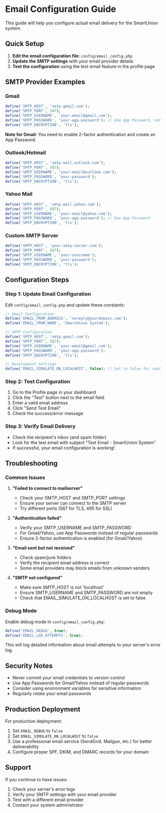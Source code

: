 # Email Configuration Guide

This guide will help you configure actual email delivery for the SmartUnion system.

## Quick Setup

1. **Edit the email configuration file**: `config/email_config.php`
2. **Update the SMTP settings** with your email provider details
3. **Test the configuration** using the test email feature in the profile page

## SMTP Provider Examples

### Gmail
```php
define('SMTP_HOST', 'smtp.gmail.com');
define('SMTP_PORT', 587);
define('SMTP_USERNAME', 'your-email@gmail.com');
define('SMTP_PASSWORD', 'your-app-password'); // Use App Password, not regular password
define('SMTP_ENCRYPTION', 'tls');
```

**Note for Gmail**: You need to enable 2-factor authentication and create an App Password.

### Outlook/Hotmail
```php
define('SMTP_HOST', 'smtp-mail.outlook.com');
define('SMTP_PORT', 587);
define('SMTP_USERNAME', 'your-email@outlook.com');
define('SMTP_PASSWORD', 'your-password');
define('SMTP_ENCRYPTION', 'tls');
```

### Yahoo Mail
```php
define('SMTP_HOST', 'smtp.mail.yahoo.com');
define('SMTP_PORT', 587);
define('SMTP_USERNAME', 'your-email@yahoo.com');
define('SMTP_PASSWORD', 'your-app-password'); // Use App Password
define('SMTP_ENCRYPTION', 'tls');
```

### Custom SMTP Server
```php
define('SMTP_HOST', 'your-smtp-server.com');
define('SMTP_PORT', 587);
define('SMTP_USERNAME', 'your-username');
define('SMTP_PASSWORD', 'your-password');
define('SMTP_ENCRYPTION', 'tls');
```

## Configuration Steps

### Step 1: Update Email Configuration
Edit `config/email_config.php` and update these constants:

```php
// Email Configuration
define('EMAIL_FROM_ADDRESS', 'noreply@yourdomain.com');
define('EMAIL_FROM_NAME', 'SmartUnion System');

// SMTP Configuration
define('SMTP_HOST', 'smtp.gmail.com');
define('SMTP_PORT', 587);
define('SMTP_USERNAME', 'your-email@gmail.com');
define('SMTP_PASSWORD', 'your-app-password');
define('SMTP_ENCRYPTION', 'tls');

// Development Settings
define('EMAIL_SIMULATE_ON_LOCALHOST', false); // Set to false for real sending
```

### Step 2: Test Configuration
1. Go to the Profile page in your dashboard
2. Click the "Test" button next to the email field
3. Enter a valid email address
4. Click "Send Test Email"
5. Check the success/error message

### Step 3: Verify Email Delivery
- Check the recipient's inbox (and spam folder)
- Look for the test email with subject "Test Email - SmartUnion System"
- If successful, your email configuration is working!

## Troubleshooting

### Common Issues

1. **"Failed to connect to mailserver"**
   - Check your SMTP_HOST and SMTP_PORT settings
   - Ensure your server can connect to the SMTP server
   - Try different ports (587 for TLS, 465 for SSL)

2. **"Authentication failed"**
   - Verify your SMTP_USERNAME and SMTP_PASSWORD
   - For Gmail/Yahoo, use App Passwords instead of regular passwords
   - Ensure 2-factor authentication is enabled (for Gmail/Yahoo)

3. **"Email sent but not received"**
   - Check spam/junk folders
   - Verify the recipient email address is correct
   - Some email providers may block emails from unknown senders

4. **"SMTP not configured"**
   - Make sure SMTP_HOST is not 'localhost'
   - Ensure SMTP_USERNAME and SMTP_PASSWORD are not empty
   - Check that EMAIL_SIMULATE_ON_LOCALHOST is set to false

### Debug Mode
Enable debug mode in `config/email_config.php`:
```php
define('EMAIL_DEBUG', true);
define('EMAIL_LOG_ATTEMPTS', true);
```

This will log detailed information about email attempts to your server's error log.

## Security Notes

- Never commit your email credentials to version control
- Use App Passwords for Gmail/Yahoo instead of regular passwords
- Consider using environment variables for sensitive information
- Regularly rotate your email passwords

## Production Deployment

For production deployment:

1. Set `EMAIL_DEBUG` to `false`
2. Set `EMAIL_SIMULATE_ON_LOCALHOST` to `false`
3. Use a professional email service (SendGrid, Mailgun, etc.) for better deliverability
4. Configure proper SPF, DKIM, and DMARC records for your domain

## Support

If you continue to have issues:
1. Check your server's error logs
2. Verify your SMTP settings with your email provider
3. Test with a different email provider
4. Contact your system administrator
